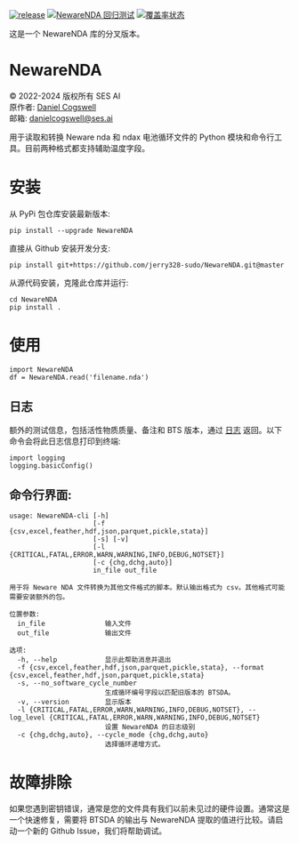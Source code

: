 [![release](https://img.shields.io/github/v/release/Solid-Energy-Systems/NewareNDA)](https://github.com/Solid-Energy-Systems/NewareNDA/releases)
[![NewareNDA 回归测试](https://github.com/Solid-Energy-Systems/NewareNDA/actions/workflows/NewareNDA_pytest.yml/badge.svg)](https://github.com/Solid-Energy-Systems/NewareNDA/actions/workflows/NewareNDA_pytest.yml)
[![覆盖率状态](https://coveralls.io/repos/github/Solid-Energy-Systems/NewareNDA/badge.svg?branch=development)](https://coveralls.io/github/Solid-Energy-Systems/NewareNDA?branch=development)

这是一个 NewareNDA 库的分叉版本。

# NewareNDA

© 2022-2024 版权所有 SES AI
<br>原作者: [Daniel Cogswell](https://github.com/Solid-Energy-Systems/NewareNDA)
<br>邮箱: danielcogswell@ses.ai

用于读取和转换 Neware nda 和 ndax 电池循环文件的 Python 模块和命令行工具。目前两种格式都支持辅助温度字段。

# 安装
从 PyPi 包仓库安装最新版本:
```
pip install --upgrade NewareNDA
```

直接从 Github 安装开发分支:
```
pip install git+https://github.com/jerry328-sudo/NewareNDA.git@master
```

从源代码安装，克隆此仓库并运行:
```
cd NewareNDA
pip install .
```

# 使用
```
import NewareNDA
df = NewareNDA.read('filename.nda')
```

## 日志
额外的测试信息，包括活性物质质量、备注和 BTS 版本，通过 [日志](https://docs.python.org/3/library/logging.html) 返回。以下命令会将此日志信息打印到终端:
```
import logging
logging.basicConfig()
```

## 命令行界面:
```
usage: NewareNDA-cli [-h]
                     [-f {csv,excel,feather,hdf,json,parquet,pickle,stata}]
                     [-s] [-v]
                     [-l {CRITICAL,FATAL,ERROR,WARN,WARNING,INFO,DEBUG,NOTSET}]
                     [-c {chg,dchg,auto}]
                     in_file out_file

用于将 Neware NDA 文件转换为其他文件格式的脚本。默认输出格式为 csv。其他格式可能需要安装额外的包。

位置参数:
  in_file               输入文件
  out_file              输出文件

选项:
  -h, --help            显示此帮助消息并退出
  -f {csv,excel,feather,hdf,json,parquet,pickle,stata}, --format {csv,excel,feather,hdf,json,parquet,pickle,stata}
  -s, --no_software_cycle_number
                        生成循环编号字段以匹配旧版本的 BTSDA。
  -v, --version         显示版本
  -l {CRITICAL,FATAL,ERROR,WARN,WARNING,INFO,DEBUG,NOTSET}, --log_level {CRITICAL,FATAL,ERROR,WARN,WARNING,INFO,DEBUG,NOTSET}
                        设置 NewareNDA 的日志级别
  -c {chg,dchg,auto}, --cycle_mode {chg,dchg,auto}
                        选择循环递增方式。
```

# 故障排除
如果您遇到密钥错误，通常是您的文件具有我们以前未见过的硬件设置。通常这是一个快速修复，需要将 BTSDA 的输出与 NewareNDA 提取的值进行比较。请启动一个新的 Github Issue，我们将帮助调试。
